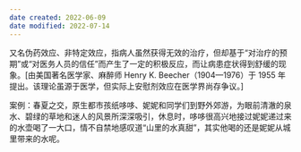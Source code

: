```yaml
---
date created: 2022-06-09
date modified: 2022-07-14
---
```


又名伪药效应、非特定效应，指病人虽然获得无效的治疗，但却基于“对治疗的预期”或“对医务人员的信任”而产生了一定的积极反应，而让病患症状得到舒缓的现象。[由美国著名医学家、麻醉师 Henry K. Beecher（1904—1976）于 1955 年提出。该理论虽源于医学，但实际上安慰剂效应在医学界尚存争议。]

案例：春夏之交，原生都市孩纸哆哆、妮妮和同学们到野外郊游，为眼前清澈的泉水、碧绿的草地和迷人的风景所深深吸引，休息时，哆哆很高兴地接过妮妮递过来的水壶喝了一大口，情不自禁地感叹道“山里的水真甜”，其实他喝的还是妮妮从城里带来的水呢。
